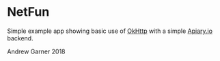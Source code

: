 # NetFun
Simple example app showing basic use of [OkHttp](http://square.github.io/okhttp/) with a simple [Apiary.io](https://apiary.io/) backend.

Andrew Garner 2018
